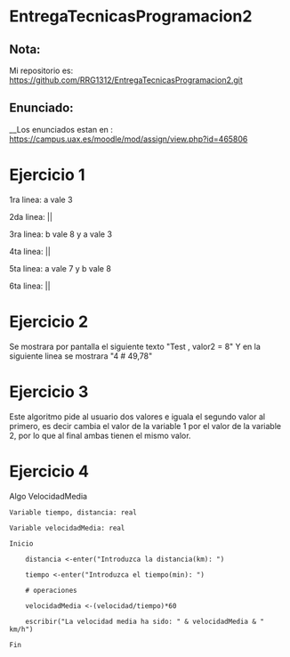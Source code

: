 # EntregaTecnicasProgramacion2
## Nota: 
Mi repositorio es: https://github.com/RRG1312/EntregaTecnicasProgramacion2.git

## Enunciado:
__Los enunciados estan en : https://campus.uax.es/moodle/mod/assign/view.php?id=465806

# Ejercicio 1

1ra linea: a vale 3

2da linea: ||

3ra linea: b vale 8 y a vale 3

4ta linea: ||

5ta linea: a vale 7 y b vale 8

6ta linea: || 


# Ejercicio 2

Se mostrara por pantalla el siguiente texto "Test , valor2 = 8"
Y en la siguiente linea se mostrara "4 # 49,78"


# Ejercicio 3
Este algoritmo pide al usuario dos valores e iguala el segundo valor al primero, es decir
cambia el valor de la variable 1 por el valor de la variable 2, por lo que al final ambas tienen el mismo valor.

# Ejercicio 4
Algo VelocidadMedia
<!--Este algoritmo calcula la velocidad media a la que se ha desplazado un usuario, recibiendo dos parametros de entrada, la distancia recorrida y el tiempo consumido en recorrer dicha distancia -->
    Variable tiempo, distancia: real

    Variable velocidadMedia: real

    Inicio

        distancia <-enter("Introduzca la distancia(km): ")

        tiempo <-enter("Introduzca el tiempo(min): ")

        # operaciones 

        velocidadMedia <-(velocidad/tiempo)*60

        escribir("La velocidad media ha sido: " & velocidadMedia & " km/h")

    Fin
